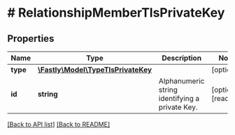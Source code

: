 # # RelationshipMemberTlsPrivateKey

## Properties

Name | Type | Description | Notes
------------ | ------------- | ------------- | -------------
**type** | [**\Fastly\Model\TypeTlsPrivateKey**](TypeTlsPrivateKey.md) |  | [optional]
**id** | **string** | Alphanumeric string identifying a private Key. | [optional] [readonly]

[[Back to API list]](../../README.md#endpoints) [[Back to README]](../../README.md)
